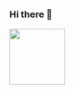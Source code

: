 ### Hi there 👋
 <img src='https://raw.githubusercontent.com/ShahriarShafin/ShahriarShafin/main/Assets/handshake.gif' width="100px"> 
<!--
**gonsoria/gonsoria** is a ✨ _special_ ✨ repository because its `README.md` (this file) appears on your GitHub profile.

Here are some ideas to get you started:

- 🔭 I’m currently working on ...
- 🌱 I’m currently learning ...
- 👯 I’m looking to collaborate on ...
- 🤔 I’m looking for help with ...
- 💬 Ask me about ...
- 📫 How to reach me: ...
- 😄 Pronouns: ...
- ⚡ Fun fact: ...
-->
